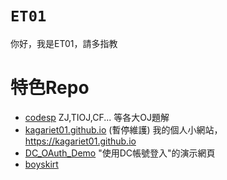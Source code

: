 # `ET01`
你好，我是ET01，請多指教

# 特色Repo

- [codesp](https://github.com/KagariET01/codesp)
  ZJ,TIOJ,CF... 等各大OJ題解
- [kagariet01.github.io](https://github.com/KagariET01/kagariet01.github.io) (暫停維護)
  我的個人小網站，<https://kagariet01.github.io>
- [DC_OAuth_Demo](https://github.com/KagariET01/DC_OAuth_Demo)
  "使用DC帳號登入"的演示網頁
- [boyskirt](https://github.com/KagariET01/boyskirt)
  


